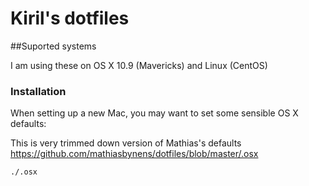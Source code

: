 # Kiril's dotfiles


##Suported systems

I am using these on OS X 10.9 (Mavericks) and Linux (CentOS)

### Installation
When setting up a new Mac, you may want to set some sensible OS X defaults:

This is very trimmed down version of Mathias's defaults  https://github.com/mathiasbynens/dotfiles/blob/master/.osx

```bash
./.osx
```

